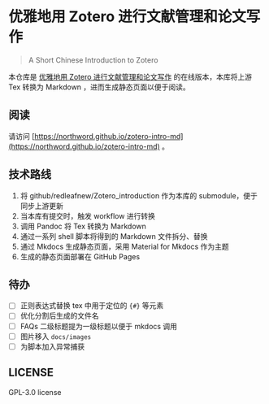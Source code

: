 # 优雅地用 Zotero 进行文献管理和论文写作

> A Short Chinese Introduction to Zotero

本仓库是 [优雅地用 Zotero 进行文献管理和论文写作](https://github.com/redleafnew/Zotero_introduction) 的在线版本，本库将上游 Tex 转换为 Markdown ，进而生成静态页面以便于阅读。

## 阅读

请访问 [https://northword.github.io/zotero-intro-md](https://northword.github.io/zotero-intro-md) 。

## 技术路线

1. 将 github/redleafnew/Zotero_introduction 作为本库的 submodule，便于同步上游更新
2. 当本库有提交时，触发 workflow 进行转换
3. 调用 Pandoc 将 Tex 转换为 Markdown
4. 通过一系列 shell 脚本将得到的 Markdown 文件拆分、替换
5. 通过 Mkdocs 生成静态页面，采用 Material for Mkdocs 作为主题
6. 生成的静态页面部署在 GitHub Pages

## 待办

- [ ]  正则表达式替换 tex 中用于定位的 `{#}` 等元素
- [ ]  优化分割后生成的文件名
- [ ]  FAQs 二级标题提为一级标题以便于 mkdocs 调用
- [ ]  图片移入 `docs/images`
- [ ]  为脚本加入异常捕获

## LICENSE

GPL-3.0 license
